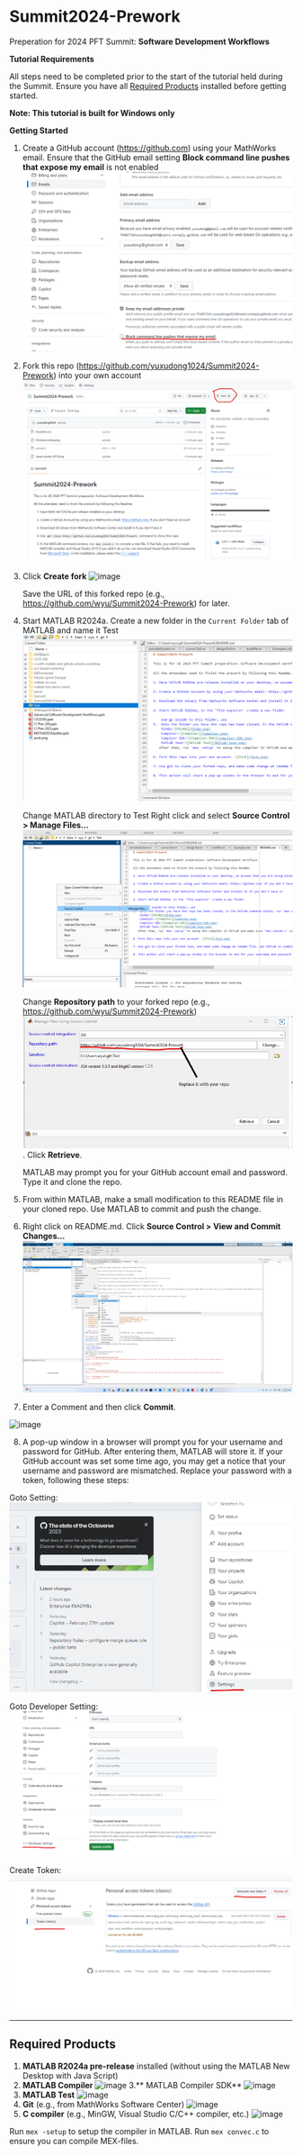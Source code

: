 # Summit2024-Prework

Preperation for 2024 PFT Summit: **Software Development Workflows**

**Tutorial Requirements**

All steps need to be completed prior to the start of the tutorial held during the Summit.  Ensure you have all [Required Products](#required-products) installed before getting started.</p>
**Note: This tutorial is built for Windows only**

**Getting Started**
1. Create a GitHub account (https://github.com) using your MathWorks email.  Ensure that the GitHub email setting **Block command line pushes that expose my email** is not enabled
   ![gitemail](gitemail.png) 

2. Fork this repo (https://github.com/yuxudong1024/Summit2024-Prework) into your own account ![fork](fork.png)

3. Click **Create fork**
   ![image](https://github.com/yuxudong1024/Summit2024-Prework/assets/39162415/8f82847a-94b7-4f5b-b946-03f4e5477d0a)

   Save the URL of this forked repo (e.g., https://github.com/wyu/Summit2024-Prework) for later.
   
4. Start MATLAB R2024a.  Create a new folder in the `Current Folder` tab of MATLAB and name it Test
   ![folder](folder.png)
 
   Change MATLAB directory to Test  Right click and select **Source Control > Manage Files...**
   ![GitClone1](GitClone1.png)

   Change **Repository path** to your forked repo (e.g., https://github.com/wyu/Summit2024-Prework)
   ![GitClone2](GitClone2.png).  Click **Retrieve**.

   MATLAB may prompt you for your GitHub account email and password.  Type it and clone the repo.

5. From within MATLAB, make a small modification to this README file in your cloned repo. Use MATLAB to commit and push the change.
   
6. Right click on README.md.  Click **Source Control > View and Commit Changes...**  ![push](push.png)
   
7. Enter a Comment and then click **Commit**.

![image](https://github.com/yuxudong1024/Summit2024-Prework/assets/39162415/4c011776-f20a-404b-9193-8e8b6e327f30)  

8. A pop-up window in a browser will prompt you for your username and password for GitHub.  After entering them, MATLAB will store it. If your GitHub account was set some time ago, you may get a notice that your username and password are mismatched.  Replace your password with a token, following these steps:

  Goto Setting:![token1](token1.png)

  Goto Developer Setting:![token2](token2.png)

  Create Token:![token3](token3.png)

***

## Required Products
1. **MATLAB R2024a pre-release** installed (without using the MATLAB New Desktop with Java Script)
2. **MATLAB Compiler**
   ![image](https://github.com/yuxudong1024/Summit2024-Prework/assets/39162415/e86a998c-cb97-4fec-ac4b-1535c6ea8dca)
3.** MATLAB Compiler SDK**
   ![image](https://github.com/yuxudong1024/Summit2024-Prework/assets/39162415/5350db40-5fb4-4464-be37-0e35ec060949)
4. **MATLAB Test**
   ![image](https://github.com/yuxudong1024/Summit2024-Prework/assets/39162415/c4a609a0-c011-41c5-87ba-79e49766eb50)
5. **Git** (e.g., from MathWorks Software Center)
   ![image](https://github.com/yuxudong1024/Summit2024-Prework/assets/39162415/b57387e8-2329-4512-b80b-9ece18ceb1bc)
6. **C compiler** (e.g., MinGW, Visual Studio C/C++ compiler, etc.)
   ![image](https://github.com/yuxudong1024/Summit2024-Prework/assets/39162415/89e2de73-f1d6-4c11-b7e3-3be23f195b87)

  Run  `mex -setup` to setup the compiler in MATLAB.  Run `mex convec.c` to ensure you can compile MEX-files.
